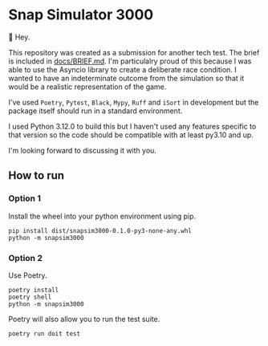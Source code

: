 # Snap Simulator 3000

👋 Hey.

This repository was created as a submission for another tech test. The brief is included in [docs/BRIEF.md](docs/BRIEF.md). I'm particulalry proud of this because I was able to use the Asyncio library to create a deliberate race condition. I wanted to have an indeterminate outcome from the simulation so that it would be a realistic representation of the game.

I've used `Poetry`, `Pytest`, `Black`, `Mypy`, `Ruff` and `iSort` in development but the package itself should run in a standard environment.

I used Python 3.12.0 to build this but I haven't used any features specific to that version so the code should be compatible with at least py3.10 and up.

I'm looking forward to discussing it with you.

## How to run

### Option 1

Install the wheel into your python environment using pip.

```shell
pip install dist/snapsim3000-0.1.0-py3-none-any.whl
python -m snapsim3000 
```

### Option 2

Use Poetry.

```shell
poetry install
poetry shell
python -m snapsim3000
```

Poetry will also allow you to run the test suite.

 ```shell
 poetry run doit test
 ```
